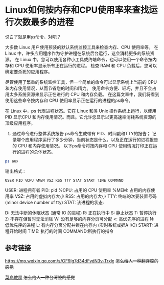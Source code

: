 # Linux如何按内存和CPU使用率来查找运行次数最多的进程

说白了就是用`ps`命令，对吧？

大多数 Linux 用户使用预装的默认系统监控工具来检查内存、CPU 使用率等。
在 Linux 中，许多应用程序作为守护进程在系统后台运行，这会消耗更多的系统资源。
在 Linux 中，您可以使用各种小工具或终端命令，也可以使用一个命令按内存和 CPU 使用率显示所有正在运行的进程。
检查 RAM 和 CPU 负载后，您可以确定要杀死的应用程序。

尽管使用了繁重的系统监控工具，但一个简单的命令可以显示系统上当前的 CPU 和内存使用情况，从而节省您的时间和精力。
使用命令方便、轻巧，并且不会占用太多系统资源来显示正在进行的 CPU 和内存负载。
在这篇文章中，我们将看到使用这些命令按内存和 CPU 使用率显示正在运行的进程的ps命令。

在 Linux 中，ps 代表进程状态。它在 Linux 和类 Unix 操作系统上运行，以使用 PID 显示CPU 和内存使用情况。而且。它允许您显示以更高速率消耗系统资源的顶级应用程序。

1. 通过命令进行整体系统报告
ps命令生成带有 PID、时间戳和TTY的报告；
记录哪个应用程序运行了多少分钟，当前状态是什么，以及正在运行的进程报告的 CPU 和内存使用情况。
以下ps命令将按内存和 CPU 使用情况打印正在运行的进程的总体状态。

```bash
ps aux
```

输出格式 :

```absh
USER PID %CPU %MEM VSZ RSS TTY STAT START TIME COMMAND
```

USER: 进程拥有者
PID: pid
%CPU: 占用的 CPU 使用率
%MEM: 占用的内存使用率
VSZ: 占用的虚拟内存大小
RSS: 占用的内存大小
TTY: 终端的次要装置号码 (minor device number of tty)
STAT: 该进程的状态:

D: 无法中断的休眠状态 (通常 IO 的进程)
R: 正在执行中
S: 静止状态
T: 暂停执行
Z: 不存在但暂时无法消除
W: 没有足够的内存分页可分配
<: 高优先序的进程
N: 低优先序的进程
L: 有内存分页分配并锁在内存内 (实时系统或捱A I/O)
START: 进程开始时间
TIME: 执行的时间
COMMAND:所执行的指令

## 参考链接

https://mp.weixin.qq.com/s/OF9Ig7d34dFydN3v-Trxlg
~~怎么给人一种翻译腔的感觉~~

[菜鸟教程](https://www.runoob.com/linux/linux-comm-ps.html)
~~怎么给人一种台湾腔的感觉~~

